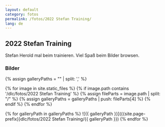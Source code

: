 ```yaml
---
layout: default
category: fotos
permalink: /fotos/2022 Stefan Training/
lang: de
---
```


## 2022 Stefan Training

Stefan Herold mal beim trainieren. Viel Spaß beim Bilder browsen.

### Bilder
{% assign galleryPaths = "" | split: ',' %}

{% for image in site.static_files %}
{% if image.path contains '/dlc/fotos/2022 Stefan Training' %}
        {% assign fileParts = image.path | split: "/" %}
        {% assign galleryPaths = galleryPaths | push: fileParts[4] %}
{% endif %}
{% endfor %}

{% for galleryPath in galleryPaths %}
![{{ galleryPath }}]({{site.page-prefix}}dlc/fotos/2022 Stefan Training/{{ galleryPath }})
{% endfor %}
